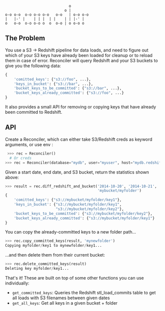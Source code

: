 ```
                             o
                           o |
o-o o-o  o-o o-o o-o   o-o   | o-o o-o
|   |-' |    | | |  | |    | | |-' |
o   o-o  o-o o-o o  o  o-o | o o-o o
```

The Problem
-----------
You use a S3 -> Redshift pipeline for data loads, and need to figure out which of your S3 keys have already been loaded for cleanup or to reload them in case of error. Reconciler will query Redshift and your S3 buckets to give you the following data:

```python
{
    'comitted_keys': {"s3://foo", ...},
    'keys_in_bucket': {"s3://bar", ...},
    'bucket_keys_to_be_committed': {"s3://bar", ...},
    'bucket_keys_already_committed': {"s3://foo", ...}
}
```

It also provides a small API for removing or copying keys that have already been committed to Redshift.

API
---
Create a Reconciler, which can either take S3/Redshift creds as keyword arguments, or use env :
```python
 >>> rec = Reconciler()
  # Or creds
>>> rec = Reconciler(database="mydb", user="myuser", host="mydb.redshift.amazonaws.com")
 ```

Given a start date, end date, and S3 bucket, return the statistics shown above:
```python
>>> result = rec.diff_redshift_and_bucket('2014-10-20', '2014-10-21',
                                          'mybucket/myfolder')
{
    'comitted_keys': {"s3://mybucket/myfolder/key1"},
    'keys_in_bucket': {"s3://mybucket/myfolder/key1",
                       "s3://mybucket/myfolder/key2"},
    'bucket_keys_to_be_committed': {"s3://mybucket/myfolder/key2"},
    'bucket_keys_already_committed': {"s3://mybucket/myfolder/key1"}
}
```

You can copy the already-committed keys to a new folder path...
```python
>>> rec.copy_committed_keys(result, 'mynewfolder')
Copying myfolder/key1 to mynewfolder/key1...
```

...and then delete them from their current bucket:
```python
>>> rec.delete_committed_keys(result)
Deleting key myfolder/key1...
```

That's it! These are built on top of some other functions you can use individually:

* `get_committed_keys`: Queries the Redshift stl_load_commits table to get all loads with S3 filenames between given dates
* `get_all_keys`: Get all keys in a given bucket + folder
